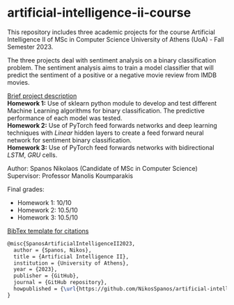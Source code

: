 # artificial-intelligence-ii-course
This repository includes three academic projects for the course Artificial Intelligence II of MSc in Computer Science University of Athens (UoA) - Fall Semester 2023.

The three projects deal with sentiment analysis on a binary classification problem. The sentiment analysis aims to train a model classifier that will predict the sentiment of a positive or a negative movie review from IMDB movies. </br>

<ins>Brief project description</ins></br>
**Homework 1:** Use of sklearn python module to develop and test different Machine Learning algorithms for binary classification. The predictive performance of each model was tested. </br>
**Homework 2:** Use of PyTorch feed forwards networks and deep learning techniques with *Linear* hidden layers to create a feed forward neural network for sentiment binary classification. </br>
**Homework 3:** Use of PyTorch feed forwards networks with bidirectional *LSTM*, *GRU* cells.

Author: Spanos Nikolaos (Candidate of MSc in Computer Science) </br>
Supervisor: Professor Manolis Koumparakis

Final grades:
- Homework 1: 10/10
- Homework 2: 10.5/10
- Homework 3: 10.5/10

<ins>BibTex template for citations</ins>
```latex
@misc{SpanosArtificialIntelligenceII2023,
  author = {Spanos, Nikos},
  title = {Artificial Intelligence II},
  institution = {University of Athens},
  year = {2023},
  publisher = {GitHub},
  journal = {GitHub repository},
  howpublished = {\url{https://github.com/NikosSpanos/artificial-intelligence-ii-course}}
}
```
